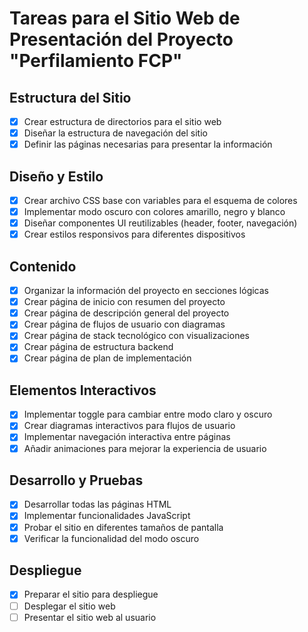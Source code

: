 # Tareas para el Sitio Web de Presentación del Proyecto "Perfilamiento FCP"

## Estructura del Sitio
- [x] Crear estructura de directorios para el sitio web
- [x] Diseñar la estructura de navegación del sitio
- [x] Definir las páginas necesarias para presentar la información

## Diseño y Estilo
- [x] Crear archivo CSS base con variables para el esquema de colores
- [x] Implementar modo oscuro con colores amarillo, negro y blanco
- [x] Diseñar componentes UI reutilizables (header, footer, navegación)
- [x] Crear estilos responsivos para diferentes dispositivos

## Contenido
- [x] Organizar la información del proyecto en secciones lógicas
- [x] Crear página de inicio con resumen del proyecto
- [x] Crear página de descripción general del proyecto
- [x] Crear página de flujos de usuario con diagramas
- [x] Crear página de stack tecnológico con visualizaciones
- [x] Crear página de estructura backend
- [x] Crear página de plan de implementación

## Elementos Interactivos
- [x] Implementar toggle para cambiar entre modo claro y oscuro
- [x] Crear diagramas interactivos para flujos de usuario
- [x] Implementar navegación interactiva entre páginas
- [x] Añadir animaciones para mejorar la experiencia de usuario

## Desarrollo y Pruebas
- [x] Desarrollar todas las páginas HTML
- [x] Implementar funcionalidades JavaScript
- [x] Probar el sitio en diferentes tamaños de pantalla
- [x] Verificar la funcionalidad del modo oscuro

## Despliegue
- [x] Preparar el sitio para despliegue
- [ ] Desplegar el sitio web
- [ ] Presentar el sitio web al usuario
